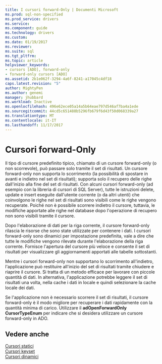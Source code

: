 ```yaml
---
title: I cursori forward-Only | Documenti Microsoft
ms.prod: sql-non-specified
ms.prod_service: drivers
ms.service: 
ms.component: guide
ms.technology: drivers
ms.custom: 
ms.date: 01/19/2017
ms.reviewer: 
ms.suite: sql
ms.tgt_pltfrm: 
ms.topic: article
helpviewer_keywords:
- cursors [ADO], forward-only
- forward-only cursors [ADO]
ms.assetid: 2b1e062f-3294-4a6f-8241-a17045c4df18
caps.latest.revision: "5"
author: MightyPen
ms.author: genemi
manager: jhubbard
ms.workload: Inactive
ms.openlocfilehash: 496e62ece05a14a5b64eae797d546af7ba4a1ede
ms.sourcegitcommit: 44cd5c651488b5296fb679f6d43f50d068339a27
ms.translationtype: MT
ms.contentlocale: it-IT
ms.lasthandoff: 11/17/2017
---
```

# <a name="forward-only-cursors"></a>Cursori forward-Only
Il tipo di cursore predefinito tipico, chiamato di un cursore forward-only (o non scorrevole), può passare solo tramite il set di risultati. Un cursore forward-only non supporta lo scorrimento (la possibilità di spostare in avanti e indietro nel set di risultati); supporta solo il recupero delle righe dall'inizio alla fine del set di risultati. Con alcuni cursori forward-only (ad esempio con la libreria di cursori di SQL Server), tutte le istruzioni delete, update e insert eseguite dall'utente corrente (o da altri utenti) che coinvolgono le righe nel set di risultati sono visibili come le righe vengono recuperate. Poiché non è possibile scorrere indietro il cursore, tuttavia, le modifiche apportate alle righe nel database dopo l'operazione di recupero non sono visibili tramite il cursore.  
  
 Dopo l'elaborazione di dati per la riga corrente, il cursore forward-only rilascia le risorse che sono state utilizzate per contenere i dati. I cursori forward-only sono dinamici per impostazione predefinita, vale a dire che tutte le modifiche vengono rilevate durante l'elaborazione della riga corrente. Fornisce l'apertura del cursore più veloce e consente il set di risultati per visualizzare gli aggiornamenti apportati alle tabelle sottostanti.  
  
 Mentre i cursori forward-only non supportano lo scorrimento all'indietro, l'applicazione può restituire all'inizio del set di risultati tramite chiudere e riaprire il cursore. Si tratta di un metodo efficace per lavorare con piccole quantità di dati. In alternativa, l'applicazione potrebbe leggere il set di risultati una volta, nella cache i dati in locale e quindi selezionare la cache locale dei dati.  
  
 Se l'applicazione non è necessario scorrere il set di risultati, il cursore forward-only è il modo migliore per recuperare i dati rapidamente con la quantità minima di carico. Utilizzare il **adOpenForwardOnly CursorTypeEnum** per indicare che si desidera utilizzare un cursore forward-only in ADO.  
  
## <a name="see-also"></a>Vedere anche  
 [Cursori statici](../../../ado/guide/data/static-cursors.md)   
 [Cursori keyset](../../../ado/guide/data/keyset-cursors.md)   
 [Cursori dinamici](../../../ado/guide/data/dynamic-cursors.md)
